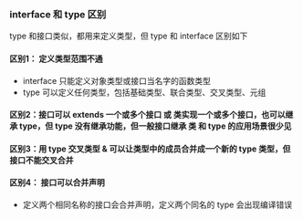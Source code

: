 ### interface 和 type 区别

type 和接口类似，都用来定义类型，但 type 和 interface 区别如下

#### 区别1： 定义类型范围不通

- interface 只能定义对象类型或接口当名字的函数类型
- type 可以定义任何类型，包括基础类型、联合类型、交叉类型、元组

#### 区别2：接口可以 extends 一个或多个接口 或 类实现一个或多个接口，也可以继承 type，但 type 没有继承功能，但一般接口继承 类 和 type 的应用场景很少见

#### 区别3：用 type 交叉类型 & 可以让类型中的成员合并成一个新的 type 类型，但接口不能交叉合并

#### 区别4： 接口可以合并声明

- 定义两个相同名称的接口会合并声明，定义两个同名的 type 会出现编译错误



